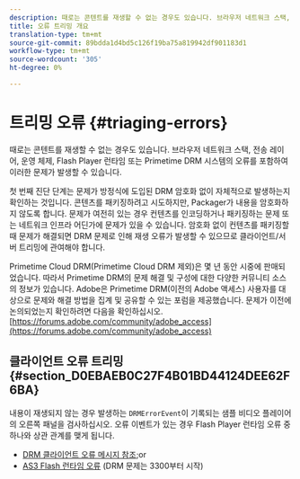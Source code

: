 ```yaml
---
description: 때로는 콘텐트를 재생할 수 없는 경우도 있습니다. 브라우저 네트워크 스택, 전송 레이어, 운영 체제, Flash Player 런타임 또는 Primetime DRM 시스템의 오류를 포함하여 이러한 문제가 발생할 수 있습니다.
title: 오류 트리밍 개요
translation-type: tm+mt
source-git-commit: 89bdda1d4bd5c126f19ba75a819942df901183d1
workflow-type: tm+mt
source-wordcount: '305'
ht-degree: 0%

---
```



# 트리밍 오류 {#triaging-errors}

때로는 콘텐트를 재생할 수 없는 경우도 있습니다. 브라우저 네트워크 스택, 전송 레이어, 운영 체제, Flash Player 런타임 또는 Primetime DRM 시스템의 오류를 포함하여 이러한 문제가 발생할 수 있습니다.

첫 번째 진단 단계는 문제가 방정식에 도입된 DRM 암호화 없이 자체적으로 발생하는지 확인하는 것입니다. 콘텐츠를 패키징하려고 시도하지만, Packager가 내용을 암호화하지 않도록 합니다. 문제가 여전히 있는 경우 컨텐츠를 인코딩하거나 패키징하는 문제 또는 네트워크 인프라 어딘가에 문제가 있을 수 있습니다. 암호화 없이 컨텐츠를 패키징할 때 문제가 해결되면 DRM 문제로 인해 재생 오류가 발생할 수 있으므로 클라이언트/서버 트리밍에 관여해야 합니다.

Primetime Cloud DRM(Primetime Cloud DRM 제외)은 몇 년 동안 시중에 판매되었습니다. 따라서 Primetime DRM의 문제 해결 및 구성에 대한 다양한 커뮤니티 소스의 정보가 있습니다. Adobe은 Primetime DRM(이전의 Adobe 액세스) 사용자를 대상으로 문제와 해결 방법을 집계 및 공유할 수 있는 포럼을 제공했습니다. 문제가 이전에 논의되었는지 확인하려면 다음을 확인하십시오.[https://forums.adobe.com/community/adobe_access](https://forums.adobe.com/community/adobe_access)

## 클라이언트 오류 트리밍 {#section_D0EBAEB0C27F4B01BD44124DEE62F6BA}

내용이 재생되지 않는 경우 발생하는 `DRMErrorEvent`이 기록되는 샘플 비디오 플레이어의 오른쪽 패널을 검사하십시오. 오류 이벤트가 있는 경우 Flash Player 런타임 오류 중 하나와 상관 관계를 맺게 됩니다.

* [DRM 클라이언트 오류 메시지 참조](https://help.adobe.com/en_US/primetime/drm/index.html#reference-DRM_Client_Error_Messages);or
* [AS3 Flash 런타임 오류](https://help.adobe.com/en_US/FlashPlatform/reference/actionscript/3/runtimeErrors.html) (DRM 문제는 3300부터 시작)

